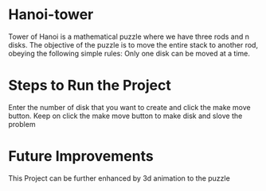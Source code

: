 # Hanoi-tower
Tower of Hanoi is a mathematical puzzle where we have three rods and n disks. The objective of the puzzle is to move the entire stack to another rod, obeying the following simple rules: Only one disk can be moved at a time.

# Steps to Run the Project
Enter the number of disk that you want to create and click the make move button. Keep on click the make move button to make disk and slove the problem

# Future Improvements
This Project can be further enhanced by 3d animation to the puzzle

